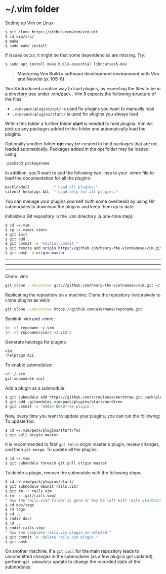 # ~/.vim folder

Setting up Vim on Linux
```bash
$ git clone https://github.com/vim/vim.git
$ cd vim/src/
$ make
$ sudo make install
```
If issues occur, it might be that some dependencies are missing. Try:
```bash
$ sudo apt install make build-essential libncurses5-dev
```

> **Mastering Vim Build a software development environment with Vim and Neovim (p. 105-6)**

Vim 8 introduced a native way to load plugins, by expecting the files to be in a directory
tree under .vim/pack . Vim 8 expects the following structure of the files:
- `.vim/pack/plugins/opt/` is used for plugins you want to manually load
- `.vim/pack/plugins/start/` is used for plugins you always load

Within this folder a further folder **start** is needed to hold plugins. Vim will pick up any 
packages added to this folder and automatically load the plugins.

Optionally another folder **opt** may be created to hold packages that are not loaded automatically. 
Packages added in the opt folder may be loaded using:

```bash
:packadd packagename
```

In addition, you'll want to add the following two lines to your .vimrc file to load the
documentation for all the plugins:
```bash
packloadall           " Load all plugins."
silent! helptags ALL  " Load help for all plugins."
```

You can manage your plugins yourself (with some overhead) by using Git submodules to
download the plugins and keep them up to date.

Initialize a Git repository in the .vim directory (a one-time step):
```bash
$ cd ~/.vim
$ cp ~/.vimrc vimrc
$ git init
$ git add .
$ git commit -m "Initial commit."
$ git remote add origin https://github.com/henry-the-vietnamese/vim.git
$ git push -u origin master
```
---
---
---
Clone .vim:
```bash
git clone --recursive git://github.com/henry-the-vietnamese/vim.git ~/.vim
```

Replicating the repository on a machine:
Clone the repository (recursively to clone plugins as well):
```bash
git clone --recursive https://github.com/username/reponame.git
```

Symlink .vim and .vimrc:
```bash
ln -sf reponame ~/.vim
ln -sf reponame/vimrc ~/.vimrc
```

Generate helptags for plugins:
```bash
vim
:helptags ALL
```

To enable submodules:
```bash
cd ~/.vim
git submodule init
```

Add a plugin as a submodule:
```bash
$ git submodule add https://github.com/scrooloose/nerdtree.git pack/plugins/start/nerdtree
$ git add .gitmodules vim/pack/plugins/start/nerdtree
$ git commit -m "Added NERDTree plugin."
```

Now, every time you want to update your plugins, you can run the following:
To update foo:
```bash
$ cd ~/.vim/pack/plugins/start/foo
$ git pull origin master
```
It is recommended to first ```git fetch``` origin master a plugin, review changes, and then ```git merge```.
To update all the plugins:
```bash
$ cd ~/.vim
$ git submodule foreach git pull origin master
```

To delete a plugin, remove the submodule with the following steps:
```bash
$ cd ~/.vim/pack/plugins/start/
$ git submodule deinit rails.vim/
$ git rm -r rails.vim
$ rm -r .git/rails.vim/
" Now the rails.vim/ folder is gone or may be left with rails.vim/doc/tags"
$ cd doc/tags
$ rm tags
$ cd ..
$ rmdir doc/
$ cd ..
$ rmdir rails.vim/
" Now the complete rails.vim plugin is deleted."
$ git commit -m "Delete rails.vim plugin."
$ git push
```

On another machine, if a ```git pull``` for the main repository leads to uncommitted changes in the submodules (as a few plugins got updated), perform ```git submodule``` update to change the recorded state of the submodules.
